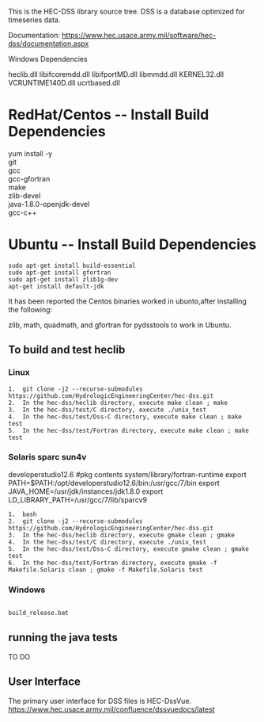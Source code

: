 
This is the HEC-DSS library source tree.  DSS is a database optimized for timeseries data.  


Documentation:  https://www.hec.usace.army.mil/software/hec-dss/documentation.aspx



Windows Dependencies

heclib.dll 
    libifcoremdd.dll
    libifportMD.dll
    libmmdd.dll
    KERNEL32.dll
    VCRUNTIME140D.dll
    ucrtbased.dll



# RedHat/Centos -- Install Build Dependencies

yum install -y \
     git \
     gcc \
     gcc-gfortran \
     make \
     zlib-devel \
     java-1.8.0-openjdk-devel \
	 gcc-c++

# Ubuntu -- Install Build Dependencies

```
sudo apt-get install build-essential
sudo apt-get install gfortran
sudo apt-get install zlib1g-dev
apt-get install default-jdk
```

It has been reported the Centos binaries worked in ubunto,after installing the following:

zlib, math, quadmath, and gfortran for pydsstools to work in Ubuntu.


## To build and test heclib

### Linux 
```
1.	git clone -j2 --recurse-submodules https://github.com/HydrologicEngineeringCenter/hec-dss.git
2.	In the hec-dss/heclib directory, execute make clean ; make
3.	In the hec-dss/test/C directory, execute ./unix_test
4.	In the hec-dss/test/Dss-C directory, execute make clean ; make test
5.	In the hec-dss/test/Fortran directory, execute make clean ; make test

```

### Solaris sparc sun4v  

developerstudio12.6 
#pkg contents system/library/fortran-runtime
export PATH=$PATH:/opt/developerstudio12.6/bin:/usr/gcc/7/bin
export JAVA_HOME=/usr/jdk/instances/jdk1.8.0
export LD_LIBRARY_PATH=/usr/gcc/7/lib/sparcv9

```
1.  bash
2.	git clone -j2 --recurse-submodules https://github.com/HydrologicEngineeringCenter/hec-dss.git
3.	In the hec-dss/heclib directory, execute gmake clean ; gmake
4.	In the hec-dss/test/C directory, execute ./unix_test
5.	In the hec-dss/test/Dss-C directory, execute gmake clean ; gmake test
6.	In the hec-dss/test/Fortran directory, execute gmake -f Makefile.Solaris clean ; gmake -f Makefile.Solaris test

```

### Windows

```cmd

build_release.bat 
```

## running the java tests

TO DO




## User Interface
The primary user interface for DSS files is HEC-DssVue.
https://www.hec.usace.army.mil/confluence/dssvuedocs/latest


